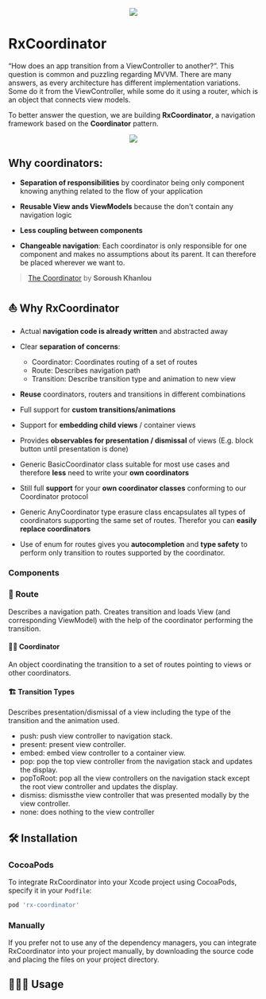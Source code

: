 <p align="center">
  <img src="https://github.com/jdisho/RxCoordinator/blob/master/Images/munich.png">
</p>

# RxCoordinator
“How does an app transition from a ViewController to another?”. 
This question is common and puzzling regarding MVVM. There are many answers, as every architecture has different implementation variations. Some do it from the ViewController, while some do it using a router, which is an object that connects view models.

To better answer the question, we are building **RxCoordinator**, a navigation framework based on the **Coordinator** pattern.

<p align="center">
  <img src="https://github.com/jdisho/RxCoordinator/blob/master/Images/mvvmc.png">
</p>


##  Why coordinators:
* **Separation of responsibilities** by coordinator being only component knowing anything related to the flow of your application
* **Reusable View ands ViewModels** because the don't contain any navigation logic
* **Less coupling between components**

* **Changeable navigation**: Each coordinator is only responsible for one component and makes no assumptions about its parent. It can therefore be placed wherever we want to.

> [The Coordinator](http://khanlou.com/2015/01/the-coordinator/) by **Soroush Khanlou**

## ⛵️ Why RxCoordinator
* Actual **navigation code is already written** and abstracted away

* Clear **separation of concerns**:
  - Coordinator: Coordinates routing of a set of routes
  - Route: Describes navigation path
  - Transition: Describe transition type and animation to new view
* **Reuse** coordinators, routers and transitions in different combinations
* Full support for **custom transitions/animations**
* Support for **embedding child views** / container views
* Provides **observables for presentation / dismissal** of views (E.g. block button until presentation is done)
* Generic BasicCoordinator class suitable for most use cases and therefore **less** need to write your **own coordinators**
* Still full **support** for your **own coordinator classes** conforming to our Coordinator protocol
* Generic AnyCoordinator type erasure class encapsulates all types of coordinators supporting the same set of routes. Therefor you can **easily replace coordinators**
* Use of enum for routes gives you **autocompletion** and **type safety** to perform only transition to routes supported by the coordinator.

### Components

### 🎢 Route
Describes a navigation path. Creates transition and loads View (and corresponding ViewModel) with the help of the coordinator performing the transition.

#### 👨‍✈️ Coordinator
An object coordinating the transition to a set of routes pointing to views or other coordinators.

#### 🏗 Transition Types
Describes presentation/dismissal of a view including the type of the transition and the animation used.
  - push: push view controller to navigation stack.
  - present: present view controller.
  - embed: embed view controller to a container view.
  - pop: pop the top view controller from the navigation stack and updates the display.
  - popToRoot: pop all the view controllers on the navigation stack except the root view controller and updates the display.
  - dismiss: dismissthe view controller that was presented modally by the view controller.
  - none: does nothing to the view controller

## 🛠 Installation

### CocoaPods

To integrate RxCoordinator into your Xcode project using CocoaPods, specify it in your `Podfile`:

```ruby
pod 'rx-coordinator'
```

### Manually

If you prefer not to use any of the dependency managers, you can integrate RxCoordinator into your project manually, by downloading the source code and placing the files on your project directory.

## 👨🏻‍💻 Usage



